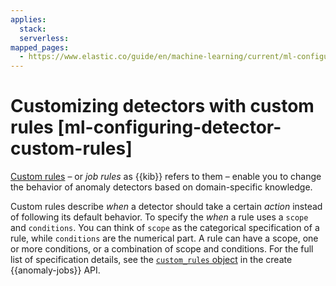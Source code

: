 ```yaml
---
applies:
  stack:
  serverless:
mapped_pages:
  - https://www.elastic.co/guide/en/machine-learning/current/ml-configuring-detector-custom-rules.html
---
```


# Customizing detectors with custom rules [ml-configuring-detector-custom-rules]

[Custom rules](ml-ad-run-jobs.md#ml-ad-rules) – or *job rules* as {{kib}} refers to them – enable you to change the behavior of anomaly detectors based on domain-specific knowledge.

Custom rules describe *when* a detector should take a certain *action* instead of following its default behavior. To specify the *when* a rule uses a `scope` and `conditions`. You can think of `scope` as the categorical specification of a rule, while `conditions` are the numerical part. A rule can have a scope, one or more conditions, or a combination of scope and conditions. For the full list of specification details, see the [`custom_rules` object](https://www.elastic.co/guide/en/elasticsearch/reference/current/ml-put-job.html#put-customrules) in the create {{anomaly-jobs}} API.
